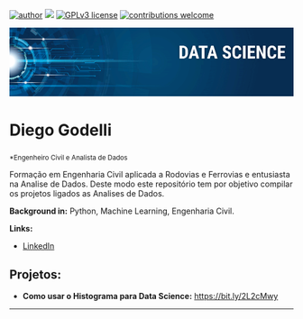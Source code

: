 [![author](https://img.shields.io/badge/author-carlosfab-red.svg)](https://www.linkedin.com/in/carlosfab) [![](https://img.shields.io/badge/python-3.7+-blue.svg)](https://www.python.org/downloads/release/python-365/) [![GPLv3 license](https://img.shields.io/badge/License-GPLv3-blue.svg)](http://perso.crans.org/besson/LICENSE.html) [![contributions welcome](https://img.shields.io/badge/contributions-welcome-brightgreen.svg?style=flat)](https://github.com/carlosfab/data_science/issues)

<p align="center">
  <img src="banner.png" >
</p>

# Diego Godelli
<sub>*Engenheiro Civil e Analista de Dados</sub>

Formação em Engenharia Civil aplicada a Rodovias e Ferrovias e entusiasta na Analise de Dados. Deste modo este repositório tem por objetivo compilar os projetos ligados as Analises de Dados.

**Background in:** Python, Machine Learning, Engenharia Civil.

**Links:**
* [LinkedIn](https://www.linkedin.com/in/diego-godelli-80550a174/)


## Projetos:

* **Como usar o Histograma para Data Science:** https://bit.ly/2L2cMwy

---
